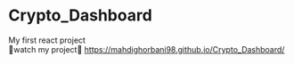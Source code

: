 # Crypto_Dashboard
My first react project <br/>
👀watch my project👀
https://mahdighorbani98.github.io/Crypto_Dashboard/
